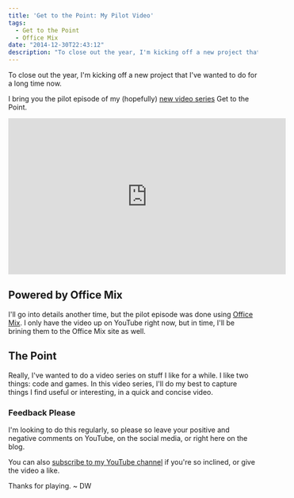 ```yaml
---
title: 'Get to the Point: My Pilot Video'
tags:
  - Get to the Point
  - Office Mix
date: "2014-12-30T22:43:12"
description: "To close out the year, I'm kicking off a new project that I've wanted to do for a long time now."
---
```


To close out the year, I'm kicking off a new project that I've wanted to do for a long time now.

I bring you the pilot episode of my (hopefully) [new video series](http://youtu.be/M5OQchl9bQA) Get to the Point.

<iframe width="560" height="315" src="http://www.davidwesst.com//www.youtube.com/embed/M5OQchl9bQA" frameborder="0" allowfullscreen></iframe>

## Powered by Office Mix

I'll go into details another time, but the pilot episode was done using [Office Mix](https://mix.office.com/). I only have the video up on YouTube right now, but in time, I'll be brining them to the Office Mix site as well.

## The Point

Really, I've wanted to do a video series on stuff I like for a while. I like two things: code and games. In this video series, I'll do my best to capture things I find useful or interesting, in a quick and concise video.

### Feedback Please

I'm looking to do this regularly, so please so leave your positive and negative comments on YouTube, on the social media, or right here on the blog.

You can also [subscribe to my YouTube channel](https://www.youtube.com/user/davidwesst?sub_confirmation=1&amp;src_vid=M5OQchl9bQA&amp;feature=iv&amp;annotation_id=annotation_1177319471) if you're so inclined, or give the video a like.

Thanks for playing. ~ DW